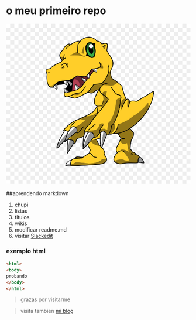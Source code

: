 # o meu primeiro repo

![fallou a imaxe](/logo.jpg)



##aprendendo markdown

1. chupi
1. listas
1. titulos
1. wikis
1. modificar readme.md
1. visitar [Slackedit](https://Stackedit.io/)


### exemplo html
```html
<html>
<body>
probando
</body>
</html>
```

> grazas por visitarme 


> visita tambien [mi blog](https://mlopezriveiro.wordpress.com/)
